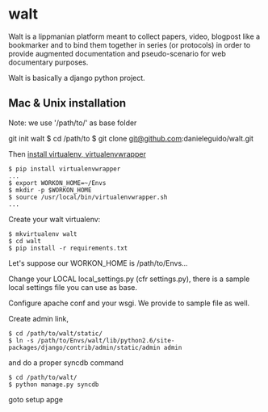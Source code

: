 walt
====

Walt is a lippmanian platform meant to collect papers, video, blogpost like a bookmarker and to
bind them together in series (or protocols) in order to provide augmented documentation and pseudo-scenario for 
web documentary purposes.

Walt is basically a django python project.


Mac & Unix installation
---
Note: we use '/path/to/' as base folder

git init walt
	$ cd /path/to
	$ git clone git@github.com:danieleguido/walt.git

Then [install virtualenv, virtualenvwrapper](http://virtualenvwrapper.readthedocs.org/en/latest/)

	$ pip install virtualenvwrapper
	...
	$ export WORKON_HOME=~/Envs
	$ mkdir -p $WORKON_HOME
	$ source /usr/local/bin/virtualenvwrapper.sh
	...
	
Create your walt virtualenv:
	
	$ mkvirtualenv walt
	$ cd walt
	$ pip install -r requirements.txt

Let's suppose our WORKON_HOME is /path/to/Envs...

Change your LOCAL local_settings.py (cfr settings.py), there is a sample local settings file you can use as base.

Configure apache conf and your wsgi. We provide to sample file as well.

Create admin link,
	
	$ cd /path/to/walt/static/
	$ ln -s /path/to/Envs/walt/lib/python2.6/site-packages/django/contrib/admin/static/admin admin

and do a proper syncdb command
	
	$ cd /path/to/walt/
	$ python manage.py syncdb
	

goto setup apge
